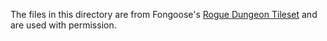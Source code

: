 The files in this directory are from Fongoose's [Rogue Dungeon Tileset](https://fongoose.itch.io/rogue-dungeon-tileset-16x16) and are used with permission.